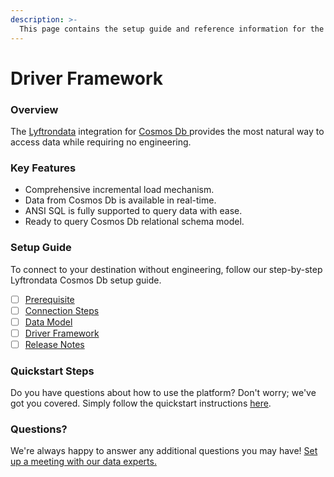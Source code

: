 ```yaml
---
description: >-
  This page contains the setup guide and reference information for the Cosmos Db source connector.
---
```


# Driver Framework

### Overview

The [Lyftrondata](https://www.lyftrondata.com/) integration for [Cosmos Db](https://www.lyftrondata.com/integration/cosmos-db/)[ ](https://www.lyftrondata.com/integration/cosmos-db/)provides the most natural way to access data while requiring no engineering.

### Key Features

* Comprehensive incremental load mechanism.
* Data from Cosmos Db is available in real-time.&#x20;
* ANSI SQL is fully supported to query data with ease.
* Ready to query Cosmos Db relational schema model.

### Setup Guide

To connect to your destination without engineering, follow our step-by-step Lyftrondata Cosmos Db setup guide.

* [ ] [Prerequisite](../../technology-analytics/cosmos-db/prerequisite.md)
* [ ] [Connection Steps](../../technology-analytics/cosmos-db/connection-steps.md)
* [ ] [Data Model](../../technology-analytics/cosmos-db/data-model/)
* [ ] [Driver Framework](../../technology-analytics/cosmos-db/driver-framework/)
* [ ] [Release Notes](../../technology-analytics/cosmos-db/release-notes.md)

### Quickstart Steps

Do you have questions about how to use the platform? Don't worry; we've got you covered. Simply follow the quickstart instructions [here](../../../quickstart-steps.md).

### Questions? <a href="#questions" id="questions"></a>

We're always happy to answer any additional questions you may have! [Set up a meeting with our data experts.](https://www.lyftrondata.com/book-a-meeting/)


